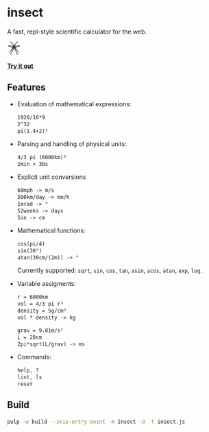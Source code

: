 insect
======

A fast, repl-style scientific calculator for the web.

[![insect](media/insect-32x32.png)](https://shark.fish/insect/)

[**Try it out**](https://shark.fish/insect/)

Features
--------
- Evaluation of mathematical expressions:
  ```
  1920/16*9
  2^32
  pi(1.4+2)²
  ```

- Parsing and handling of physical units:
  ```
  4/3 pi (6000km)³
  2min + 30s
  ```

- Explicit unit conversions
  ```
  60mph -> m/s
  500km/day -> km/h
  1mrad -> °
  52weeks -> days
  5in -> cm
  ```

- Mathematical functions:
  ```
  cos(pi/4)
  sin(30°)
  atan(30cm/(2m)) -> °
  ```
  Currently supported: `sqrt`, `sin`, `cos`, `tan`, `asin`, `acos`, `atan`, `exp`, `log`.

- Variable assigments:
  ```
  r = 6000km
  vol = 4/3 pi r³
  density = 5g/cm³
  vol * density -> kg
  ```
  ```
  grav = 9.81m/s²
  L = 20cm
  2pi*sqrt(L/grav) -> ms
  ```

- Commands:
  ```
  help, ?
  list, ls
  reset
  ```

Build
-----
```sh
pulp -w build --skip-entry-point -m Insect -O -t insect.js
```
